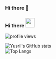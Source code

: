 ### Hi there 👋

<!--
**yysrll/yysrll** is a ✨ _special_ ✨ repository because its `README.md` (this file) appears on your GitHub profile.

Here are some ideas to get you started:

- 🔭 I’m currently working on ...
- 🌱 I’m currently learning ...
- 👯 I’m looking to collaborate on ...
- 🤔 I’m looking for help with ...
- 💬 Ask me about ...
- 📫 How to reach me: ...
- 😄 Pronouns: ...
- ⚡ Fun fact: ...
-->

### Hi there <img src="https://raw.githubusercontent.com/MartinHeinz/MartinHeinz/master/wave.gif" width="30px"> 

![profile views](https://komarev.com/ghpvc/?username=yysrll)

![Yusril's GitHub stats](https://github-readme-stats.vercel.app/api?username=yysrll&show_icons=true&theme=dark)<br />
![Top Langs](https://github-readme-stats.vercel.app/api/top-langs/?username=yysrll&theme=radical)
